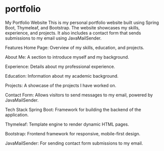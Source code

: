 # portfolio
My Portfolio Website
This is my personal portfolio website built using Spring Boot, Thymeleaf, and Bootstrap. The website showcases my skills, experience, and projects. It also includes a contact form that sends submissions to my email using JavaMailSender.

Features
Home Page: Overview of my skills, education, and projects.

About Me: A section to introduce myself and my background.

Experience: Details about my professional experience.

Education: Information about my academic background.

Projects: A showcase of the projects I have worked on.

Contact Form: Allows visitors to send messages to my email, powered by JavaMailSender.

Tech Stack
Spring Boot: Framework for building the backend of the application.

Thymeleaf: Template engine to render dynamic HTML pages.

Bootstrap: Frontend framework for responsive, mobile-first design.

JavaMailSender: For sending contact form submissions to my email.
